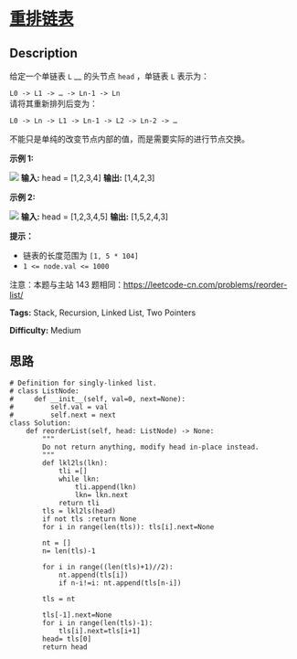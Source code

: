 # [重排链表][title]

## Description

给定一个单链表 `L` __ 的头节点 `head` ，单链表 `L` 表示为：

` L0 -> L1 -> … -> Ln-1 -> Ln `  
请将其重新排列后变为：

`L0 -> Ln -> L1 -> Ln-1 -> L2 -> Ln-2 -> …`

不能只是单纯的改变节点内部的值，而是需要实际的进行节点交换。



**示例 1:**

![](https://pic.leetcode-cn.com/1626420311-PkUiGI-image.png)
            **输入:** head = [1,2,3,4]    **输出:** [1,4,2,3]

**示例 2:**

![](https://pic.leetcode-cn.com/1626420320-YUiulT-image.png)
            **输入:** head = [1,2,3,4,5]    **输出:** [1,5,2,4,3]



**提示：**

  * 链表的长度范围为 `[1, 5 * 104]`
  * `1 <= node.val <= 1000`



注意：本题与主站 143 题相同：<https://leetcode-cn.com/problems/reorder-list/>


**Tags:** Stack, Recursion, Linked List, Two Pointers

**Difficulty:** Medium

## 思路

``` python3
# Definition for singly-linked list.
# class ListNode:
#     def __init__(self, val=0, next=None):
#         self.val = val
#         self.next = next
class Solution:
    def reorderList(self, head: ListNode) -> None:
        """
        Do not return anything, modify head in-place instead.
        """
        def lkl2ls(lkn):
            tli =[]
            while lkn: 
                tli.append(lkn)
                lkn= lkn.next
            return tli
        tls = lkl2ls(head)
        if not tls :return None
        for i in range(len(tls)): tls[i].next=None

        nt = []
        n= len(tls)-1
            
        for i in range((len(tls)+1)//2):
            nt.append(tls[i])
            if n-i!=i: nt.append(tls[n-i])

        tls = nt
        
        tls[-1].next=None
        for i in range(len(tls)-1):
            tls[i].next=tls[i+1]
        head= tls[0]
        return head
```

[title]: https://leetcode-cn.com/problems/LGjMqU
